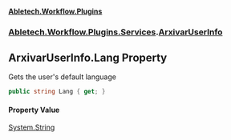 #### [Abletech.Workflow.Plugins](index.md 'index')
### [Abletech.Workflow.Plugins.Services](Abletech_Workflow_Plugins_Services.md 'Abletech.Workflow.Plugins.Services').[ArxivarUserInfo](ArxivarUserInfo.md 'Abletech.Workflow.Plugins.Services.ArxivarUserInfo')
## ArxivarUserInfo.Lang Property
Gets the user's default language  
```csharp
public string Lang { get; }
```
#### Property Value
[System.String](https://docs.microsoft.com/en-us/dotnet/api/System.String 'System.String')
